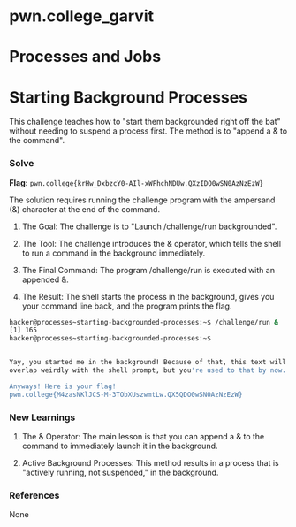 # pwn.college_garvit
# Processes and Jobs

# Starting Background Processes
This challenge teaches how to "start them backgrounded right off the bat" without needing to suspend a process first. The method is to "append a & to the command".

### Solve
**Flag:** `pwn.college{krHw_DxbzcY0-AIl-xWFhchNDUw.QXzIDO0wSN0AzNzEzW}`

The solution requires running the challenge program with the ampersand (&) character at the end of the command.

1. The Goal: The challenge is to "Launch /challenge/run backgrounded".

2. The Tool: The challenge introduces the & operator, which tells the shell to run a command in the background immediately.

3. The Final Command: The program /challenge/run is executed with an appended &.
4. The Result: The shell starts the process in the background, gives you your command line back, and the program prints the flag.

```bash
hacker@processes~starting-backgrounded-processes:~$ /challenge/run &
[1] 165
hacker@processes~starting-backgrounded-processes:~$


Yay, you started me in the background! Because of that, this text will probably
overlap weirdly with the shell prompt, but you're used to that by now...

Anyways! Here is your flag!
pwn.college{M4zasNKlJCS-M-3TObXUszwmtLw.QX5QDO0wSN0AzNzEzW} 
```
    
### New Learnings
1. The & Operator: The main lesson is that you can append a & to the command to immediately launch it in the background. 

2. Active Background Processes: This method results in a process that is "actively running, not suspended," in the background.
### References 
None